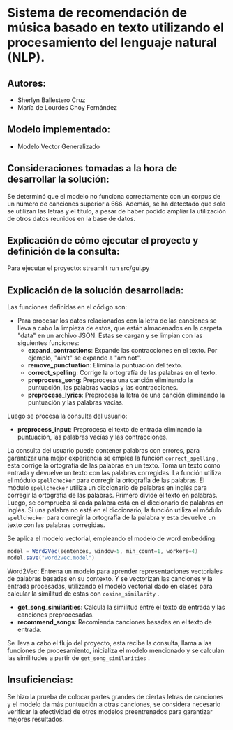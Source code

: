 # Sistema de recomendación de música basado en texto utilizando el procesamiento del lenguaje natural (NLP).

## Autores:
- Sherlyn Ballestero Cruz
- María de Lourdes Choy Fernández

## Modelo implementado:
- Modelo Vector Generalizado

## Consideraciones tomadas a la hora de desarrollar la solución:
Se determinó que el modelo no funciona correctamente con un corpus de un número de canciones superior a 666. Además, se ha detectado que solo se utilizan las letras y el título, a pesar de haber podido ampliar la utilización de otros datos reunidos en la base de datos.

## Explicación de cómo ejecutar el proyecto y definición de la consulta:
Para ejecutar el proyecto:
streamlit run src/gui.py
## Explicación de la solución desarrollada:
Las funciones definidas en el código son:
- Para procesar los datos relacionados con la letra de las canciones se lleva a cabo la limpieza de estos, que están almacenados en la carpeta "data" en un archivo JSON. Estas se cargan y se limpian con las siguientes funciones:
    - **expand_contractions**: Expande las contracciones en el texto. Por ejemplo, "ain't" se expande a "am not".
    - **remove_punctuation**: Elimina la puntuación del texto.
    - **correct_spelling**: Corrige la ortografía de las palabras en el texto.
    - **preprocess_song**: Preprocesa una canción eliminando la puntuación, las palabras vacías y las contracciones.
    - **preprocess_lyrics**: Preprocesa la letra de una canción eliminando la puntuación y las palabras vacías.

Luego se procesa la consulta del usuario:
- **preprocess_input**: Preprocesa el texto de entrada eliminando la puntuación, las palabras vacías y las contracciones.

La consulta del usuario puede contener palabras con errores, para garantizar una mejor experiencia se emplea la función  `correct_spelling` , esta corrige la ortografía de las palabras en un texto. Toma un texto como entrada y devuelve un texto con las palabras corregidas. La función utiliza el módulo  `spellchecker`  para corregir la ortografía de las palabras. El módulo  `spellchecker`  utiliza un diccionario de palabras en inglés para corregir la ortografía de las palabras. Primero divide el texto en palabras. Luego, se comprueba si cada palabra está en el diccionario de palabras en inglés. Si una palabra no está en el diccionario, la función utiliza el módulo  `spellchecker`  para corregir la ortografía de la palabra y esta devuelve un texto con las palabras corregidas.

Se aplica el modelo vectorial, empleando el modelo de word embedding:
```cs
model = Word2Vec(sentences, window=5, min_count=1, workers=4)
model.save("word2vec.model")

```
Word2Vec: Entrena un modelo para aprender representaciones vectoriales de palabras basadas en su contexto. Y se vectorizan las canciones y la entrada procesadas, utilizando el modelo vectorial dado en clases para calcular la similitud de estas con  `cosine_similarity` .

- **get_song_similarities**: Calcula la similitud entre el texto de entrada y las canciones preprocesadas.
- **recommend_songs**: Recomienda canciones basadas en el texto de entrada.

Se lleva a cabo el flujo del proyecto, esta recibe la consulta, llama a las funciones de procesamiento, inicializa el modelo mencionado y se calculan las similitudes a partir de  `get_song_similarities` .

## Insuficiencias:
Se hizo la prueba de colocar partes grandes de ciertas letras de canciones y el modelo da más puntuación a otras canciones, se considera necesario verificar la efectividad de otros modelos preentrenados para garantizar mejores resultados.